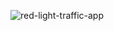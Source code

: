 ![red-light-traffic-app](https://github.com/user-attachments/assets/07c0172c-245a-4ed8-843e-c91ef3b1001b)
